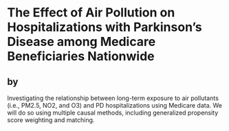 # The Effect of Air Pollution on Hospitalizations with Parkinson’s Disease among Medicare Beneficiaries Nationwide
## by 
Investigating the relationship between long-term exposure to air pollutants (i.e., PM2.5, NO2, and O3) and PD hospitalizations using Medicare data. We will do so using multiple causal methods, including generalized propensity score weighting and matching.

